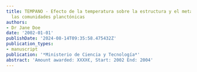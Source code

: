 ```yaml
---
title: TEMPANO - Efecto de la temperatura sobre la estructura y el metabolismo de
  las comunidades planctónicas
authors:
- Dr Jane Doe
date: '2002-01-01'
publishDate: '2024-08-14T09:35:58.475432Z'
publication_types:
- manuscript
publication: '*Ministerio de Ciencia y Tecnología*'
abstract: 'Amount awarded: XXXX€, Start: 2002 End: 2004'
---
```

